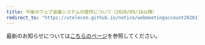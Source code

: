 ```yaml
---
title: 今後のウェブ会議システムの提供について（2020/09/16以降）
redirect_to: "https://utelecon.github.io/notice/webmeetingaccount20201120"
---
```

最新のお知らせについては[こちらのページ](webmeetingaccount20201120)を参照してください。